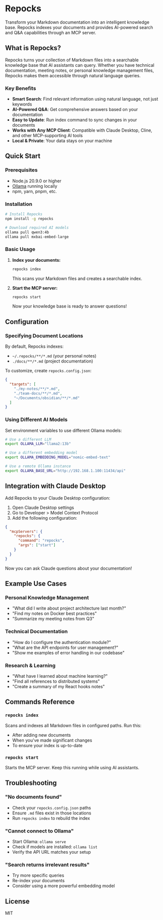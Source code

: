 # Repocks

Transform your Markdown documentation into an intelligent knowledge base. Repocks indexes your documents and provides AI-powered search and Q&A capabilities through an MCP server.

## What is Repocks?

Repocks turns your collection of Markdown files into a searchable knowledge base that AI assistants can query. Whether you have technical documentation, meeting notes, or personal knowledge management files, Repocks makes them accessible through natural language queries.

### Key Benefits

- **Smart Search**: Find relevant information using natural language, not just keywords
- **AI-Powered Q&A**: Get comprehensive answers based on your documentation
- **Easy to Update**: Run index command to sync changes in your documents
- **Works with Any MCP Client**: Compatible with Claude Desktop, Cline, and other MCP-supporting AI tools
- **Local & Private**: Your data stays on your machine

## Quick Start

### Prerequisites

- Node.js 20.9.0 or higher
- [Ollama](https://ollama.ai/) running locally
- npm, yarn, pnpm, etc.

### Installation

```bash
# Install Repocks
npm install -g repocks

# Download required AI models
ollama pull qwen3:4b
ollama pull mxbai-embed-large
```

### Basic Usage

1. **Index your documents:**
   ```bash
   repocks index
   ```
   This scans your Markdown files and creates a searchable index.

2. **Start the MCP server:**
   ```bash
   repocks start
   ```
   Now your knowledge base is ready to answer questions!

## Configuration

### Specifying Document Locations

By default, Repocks indexes:
- `~/.repocks/**/*.md` (your personal notes)
- `./docs/**/*.md` (project documentation)

To customize, create `repocks.config.json`:

```json
{
  "targets": [
    "./my-notes/**/*.md",
    "./team-docs/**/*.md",
    "~/Documents/obsidian/**/*.md"
  ]
}
```

### Using Different AI Models

Set environment variables to use different Ollama models:

```bash
# Use a different LLM
export OLLAMA_LLM="llama2:13b"

# Use a different embedding model
export OLLAMA_EMBEDDING_MODEL="nomic-embed-text"

# Use a remote Ollama instance
export OLLAMA_BASE_URL="http://192.168.1.100:11434/api"
```

## Integration with Claude Desktop

Add Repocks to your Claude Desktop configuration:

1. Open Claude Desktop settings
2. Go to Developer > Model Context Protocol
3. Add the following configuration:

```json
{
  "mcpServers": {
    "repocks": {
      "command": "repocks",
      "args": ["start"]
    }
  }
}
```

Now you can ask Claude questions about your documentation!

## Example Use Cases

### Personal Knowledge Management
- "What did I write about project architecture last month?"
- "Find my notes on Docker best practices"
- "Summarize my meeting notes from Q3"

### Technical Documentation
- "How do I configure the authentication module?"
- "What are the API endpoints for user management?"
- "Show me examples of error handling in our codebase"

### Research & Learning
- "What have I learned about machine learning?"
- "Find all references to distributed systems"
- "Create a summary of my React hooks notes"

## Commands Reference

### `repocks index`
Scans and indexes all Markdown files in configured paths. Run this:
- After adding new documents
- When you've made significant changes
- To ensure your index is up-to-date

### `repocks start`
Starts the MCP server. Keep this running while using AI assistants.

## Troubleshooting

### "No documents found"
- Check your `repocks.config.json` paths
- Ensure `.md` files exist in those locations
- Run `repocks index` to rebuild the index

### "Cannot connect to Ollama"
- Start Ollama: `ollama serve`
- Check if models are installed: `ollama list`
- Verify the API URL matches your setup

### "Search returns irrelevant results"
- Try more specific queries
- Re-index your documents
- Consider using a more powerful embedding model

## License

MIT
